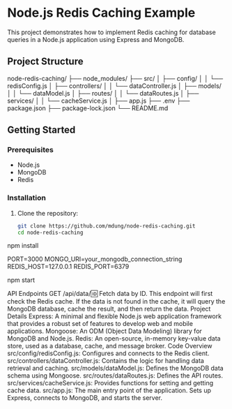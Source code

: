 # Node.js Redis Caching Example

This project demonstrates how to implement Redis caching for database queries in a Node.js application using Express and MongoDB.

## Project Structure

node-redis-caching/
├── node_modules/
├── src/
│ ├── config/
│ │ └── redisConfig.js
│ ├── controllers/
│ │ └── dataController.js
│ ├── models/
│ │ └── dataModel.js
│ ├── routes/
│ │ └── dataRoutes.js
│ ├── services/
│ │ └── cacheService.js
│ ├── app.js
├── .env
├── package.json
├── package-lock.json
└── README.md



## Getting Started

### Prerequisites

- Node.js
- MongoDB
- Redis

### Installation

1. Clone the repository:
   ```bash
   git clone https://github.com/mdung/node-redis-caching.git
   cd node-redis-caching


npm install

PORT=3000
MONGO_URI=your_mongodb_connection_string
REDIS_HOST=127.0.0.1
REDIS_PORT=6379


npm start


API Endpoints
GET /api/data/:id: Fetch data by ID. This endpoint will first check the Redis cache. If the data is not found in the cache, it will query the MongoDB database, cache the result, and then return the data.
Project Details
Express: A minimal and flexible Node.js web application framework that provides a robust set of features to develop web and mobile applications.
Mongoose: An ODM (Object Data Modeling) library for MongoDB and Node.js.
Redis: An open-source, in-memory key-value data store, used as a database, cache, and message broker.
Code Overview
src/config/redisConfig.js: Configures and connects to the Redis client.
src/controllers/dataController.js: Contains the logic for handling data retrieval and caching.
src/models/dataModel.js: Defines the MongoDB data schema using Mongoose.
src/routes/dataRoutes.js: Defines the API routes.
src/services/cacheService.js: Provides functions for setting and getting cache data.
src/app.js: The main entry point of the application. Sets up Express, connects to MongoDB, and starts the server.